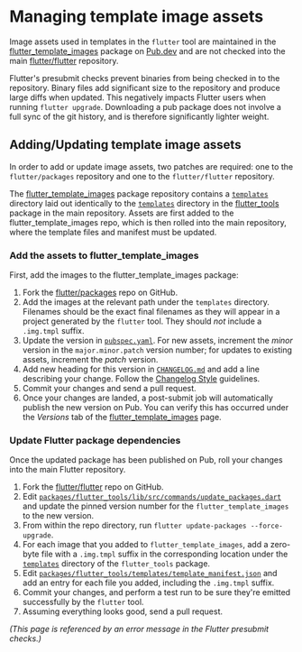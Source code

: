 # Managing template image assets

Image assets used in templates in the `flutter` tool are maintained in the
[flutter_template_images][fti_pkg] package on [Pub.dev][pub] and are not checked
into the main [flutter/flutter][flutter_repo] repository.

Flutter's presubmit checks prevent binaries from being checked in to the
repository. Binary files add significant size to the repository and produce
large diffs when updated. This negatively impacts Flutter users when running
`flutter upgrade`. Downloading a pub package does not involve a full sync of the
git history, and is therefore significantly lighter weight.

## Adding/Updating template image assets

In order to add or update image assets, two patches are required: one to the
`flutter/packages` repository and one to the `flutter/flutter` repository.

The [flutter_template_images][fti_repo] package repository contains a
[`templates`][package_templates_dir] directory laid out identically to the
[`templates`][tools_templates_dir] directory in the [flutter_tools][tools_repo]
package in the main repository. Assets are first added to the
flutter_template_images repo, which is then rolled into the main repository,
where the template files and manifest must be updated.

### Add the assets to flutter_template_images

First, add the images to the flutter_template_images package:

1. Fork the [flutter/packages][packages_repo] repo on GitHub.
1. Add the images at the relevant path under the `templates` directory.
   Filenames should be the exact final filenames as they will appear in a
   project generated by the `flutter` tool. They should _not_ include a
   `.img.tmpl` suffix.
1. Update the version in
   [`pubspec.yaml`](https://github.com/flutter/packages/blob/main/packages/flutter_template_images/pubspec.yaml).
   For new assets, increment the _minor_ version in the `major.minor.patch`
   version number; for updates to existing assets, increment the _patch_
   version.
1. Add new heading for this version in
   [`CHANGELOG.md`](https://github.com/flutter/packages/blob/main/packages/flutter_template_images/CHANGELOG.md)
   and add a line describing your change. Follow the
   [Changelog Style](../ecosystem/contributing/README.md#changelog-style)
   guidelines.
1. Commit your changes and send a pull request.
1. Once your changes are landed, a post-submit job will automatically publish
   the new version on Pub. You can verify this has occurred under the _Versions_
   tab of the [flutter_template_images][fti_pkg] page.

### Update Flutter package dependencies

Once the updated package has been published on Pub, roll your changes into the
main Flutter repository.

1. Fork the [flutter/flutter][flutter_repo] repo on GitHub.
1. Edit
   [`packages/flutter_tools/lib/src/commands/update_packages.dart`](https://github.com/flutter/flutter/blob/main/packages/flutter_tools/lib/src/commands/update_packages.dart)
   and update the pinned version number for the `flutter_template_images` to the
   new version.
1. From within the repo directory, run
   `flutter update-packages --force-upgrade`.
1. For each image that you added to `flutter_template_images`, add a zero-byte
   file with a `.img.tmpl` suffix in the corresponding location under the
   [`templates`][tools_templates_dir] directory of the `flutter_tools` package.
1. Edit
   [`packages/flutter_tools/templates/template_manifest.json`](https://github.com/flutter/flutter/blob/main/packages/flutter_tools/templates/template_manifest.json)
   and add an entry for each file you added, including the `.img.tmpl` suffix.
1. Commit your changes, and perform a test run to be sure they're emitted
   successfully by the `flutter` tool.
1. Assuming everything looks good, send a pull request.

_(This page is referenced by an error message in the Flutter presubmit checks.)_

[flutter_repo]: https://github.com/flutter/flutter
[fti_pkg]: https://pub.dev/packages/flutter_template_images
[fti_repo]: https://github.com/flutter/packages/tree/main/packages/flutter_template_images
[packages_repo]: https://github.com/flutter/packages
[package_templates_dir]: https://github.com/flutter/packages/tree/main/packages/flutter_template_images/templates
[pub]: https://pub.dev
[tools_repo]: https://github.com/flutter/flutter/tree/main/packages/flutter_tools
[tools_templates_dir]: https://github.com/flutter/flutter/tree/main/packages/flutter_tools/templates
